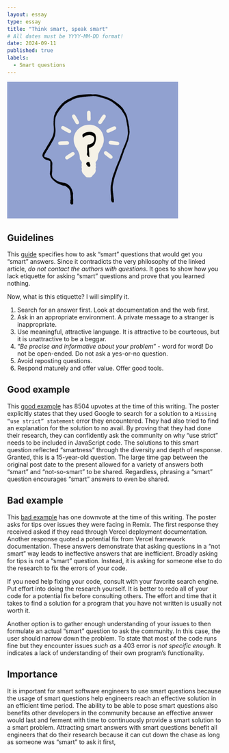 ```yaml
---
layout: essay
type: essay
title: "Think smart, speak smart"
# All dates must be YYYY-MM-DD format!
date: 2024-09-11
published: true
labels:
  - Smart questions
---
```


<img width="400px" class="rounded float-start pe-4" src="../img/thinksmart/smartq.png">

## Guidelines

This [guide](http://www.catb.org/esr/faqs/smart-questions.html#forum) specifies how to ask “smart” questions that would get you “smart” answers. Since it contradicts the very philosophy of the linked article, *do not contact the authors with questions*. It goes to show how you lack etiquette for asking “smart” questions and prove that you learned nothing.

Now, what is this etiquette? I will simplify it.

1. Search for an answer first. Look at documentation and the web first.
2. Ask in an appropriate environment. A private message to a stranger is inappropriate.
3. Use meaningful, attractive language. It is attractive to be courteous, but it is unattractive to be a beggar.
4. “*Be precise and informative about your problem*” - word for word! Do not be open-ended. Do not ask a yes-or-no question.
5. Avoid reposting questions.
6. Respond maturely and offer value. Offer good tools.

## Good example

This [good example](https://stackoverflow.com/questions/1335851/what-does-use-strict-do-in-javascript-and-what-is-the-reasoning-behind-it) has 8504 upvotes at the time of this writing. The poster explicitly states that they used Google to search for a solution to a `Missing “use strict” statement` error they encountered. They had also tried to find an explanation for the solution to no avail. By proving that they had done their research, they can confidently ask the community on why “use strict” needs to be included in JavaScript code.
The solutions to this smart question reflected “smartness” through the diversity and depth of response. Granted, this is a 15-year-old question. The large time gap between the original post date to the present allowed for a variety of answers both “smart” and “not-so-smart” to be shared. Regardless, phrasing a “smart” question encourages “smart” answers to even be shared.

## Bad example

This [bad example](https://stackoverflow.com/questions/78919023/problem-with-remix-nested-routes-when-hosted-on-vercel-route-x-does-not-match) has one downvote at the time of this writing. The poster asks for tips over issues they were facing in Remix. The first response they received asked if they read through Vercel deployment documentation. Another response quoted a potential fix from Vercel framework documentation. These answers demonstrate that asking questions in a “not smart” way leads to ineffective answers that are inefficient. Broadly asking for tips is not a “smart” question. Instead, it is asking for someone else to do the research to fix the errors of your code.

If you need help fixing your code, consult with your favorite search engine. Put effort into doing the research yourself. It is better to redo all of your code for a potential fix before consulting others. The effort and time that it takes to find a solution for a program that you have not written is usually not worth it. 

Another option is to gather enough understanding of your issues to then formulate an actual “smart” question to ask the community. In this case, the user should narrow down the problem. To state that most of the code runs fine but they encounter issues *such as* a 403 error is *not specific enough*. It indicates a lack of understanding of their own program’s functionality.

## Importance

It is important for smart software engineers to use smart questions because the usage of smart questions help engineers reach an effective solution in an efficient time period. The ability to be able to pose smart questions also benefits other developers in the community because an effective answer would last and ferment with time to continuously provide a smart solution to a smart problem. Attracting smart answers with smart questions benefit all engineers that do their research because it can cut down the chase as long as someone was “smart” to ask it first,

